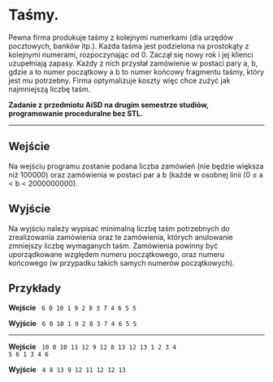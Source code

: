 # Taśmy.

Pewna firma produkuje taśmy z kolejnymi numerkami (dla urzędów pocztowych, banków itp.). Każda taśma jest podzielona na prostokąty z kolejnymi numerami, rozpoczynając od 0. Zaczął się nowy rok i jej klienci uzupełniają zapasy. Każdy z nich przysłał zamówienie w postaci pary a, b, gdzie a to numer początkowy a b to numer końcowy fragmentu taśmy, który jest mu potrzebny. Firma optymalizuje koszty więc chce zużyć jak najmniejszą liczbę taśm.

**Zadanie  z przedmiotu AiSD na drugim semestrze studiów, programowanie proceduralne bez STL.**

---

**Wejście**
---

Na wejściu programu zostanie podana liczba zamówień (nie będzie większa niż 100000) oraz zamówienia w postaci par a b (każde w osobnej linii (0 ≤ a < b < 2000000000).

**Wyjście**
---
    
Na wyjściu należy wypisać minimalną liczbę taśm potrzebnych do zrealizowania zamówienia oraz te zamówienia, których anulowanie zmniejszy liczbę wymaganych taśm. Zamówienia powinny być uporządkowane względem numeru początkowego, oraz numeru końcowego (w przypadku takich samych numerów początkowych).

**Przykłady**
---


**Wejście**
<code>
6
0 10
1 9
2 8
3 7
4 6
5 5
</code>

**Wyjście**
<code>
6
0 10
1 9
2 8
3 7
4 6
5 5
</code>

---

**Wejście**
<code>
10
0 10
11 12
9 12
8 13
12 13
1 2
3 4
5 6
1 3
4 6
</code>

**Wyjście**
<code>
4
8 13
9 12
11 12
12 13
</code>
